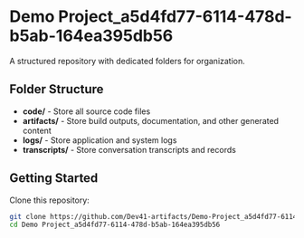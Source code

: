 # Demo Project_a5d4fd77-6114-478d-b5ab-164ea395db56
A structured repository with dedicated folders for organization.

## Folder Structure

- **code/** - Store all source code files
- **artifacts/** - Store build outputs, documentation, and other generated content
- **logs/** - Store application and system logs
- **transcripts/** - Store conversation transcripts and records

## Getting Started

Clone this repository:
```bash
git clone https://github.com/Dev41-artifacts/Demo-Project_a5d4fd77-6114-478d-b5ab-164ea395db56
cd Demo Project_a5d4fd77-6114-478d-b5ab-164ea395db56
```

